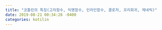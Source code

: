 ```yaml
---
title: "코틀린의 특징(고차함수, 익명함수, 인라인함수, 클로저, 꼬리회귀, 제네릭)"
date: 2019-08-21 00:34:28 -0400
categories: kotilin
---
```


```markdown

```

 
